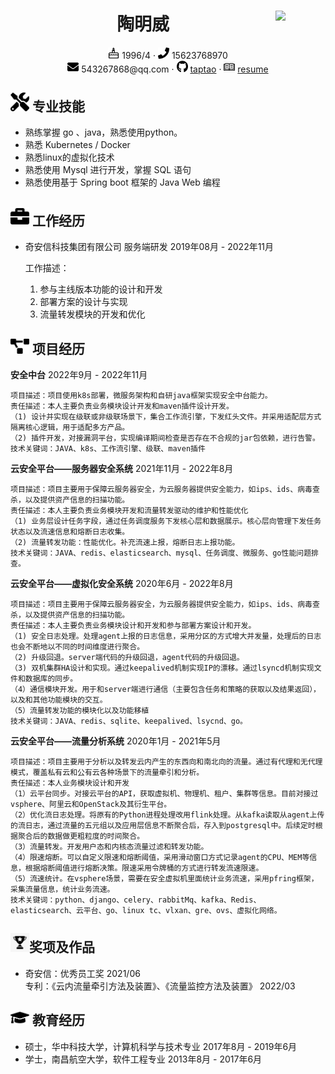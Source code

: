  <center>
     <h1>陶明威 <img align="right" src="assets/head.png" width="80px"></h1>  
     <div>
         <span>
           <img src="assets/birth.png" width="18px">
             1996/4
         </span>
         ·
         <span>
             <img src="assets/phone-solid.svg" width="18px">
             15623768970
         </span>      
   </div>
   <div>
         <span>
             <img src="assets/envelope-solid.svg" width="18px">
             543267868@qq.com
         </span>
         ·
         <span>
             <img src="assets/github-brands.svg" width="18px">
             <a href="https://github.com/taptao">taptao</a>
         </span>
       	 ·
         <span>
             <img src="assets/resume.jpeg" width="18px">
             <a href="https://taptao.github.io/">resume</a>
         </span>
     </div>
 </center>



## <img src="assets/tools-solid.svg" width="30px"> 专业技能
- 熟练掌握 go 、java，熟悉使用python。
- 熟悉 Kubernetes / Docker
- 熟悉linux的虚拟化技术
- 熟悉使用 Mysql 进行开发，掌握 SQL 语句
- 熟悉使用基于 Spring boot 框架的 Java Web 编程

## <img src="assets/briefcase-solid.svg" width="30px"> 工作经历
- 奇安信科技集团有限公司    服务端研发  2019年08月 - 2022年11月  

  工作描述：  
  
  1) 参与主线版本功能的设计和开发
  1) 部署方案的设计与实现 
  1) 流量转发模块的开发和优化

## <img src="assets/project-diagram-solid.svg" width="30px"> 项目经历

**安全中台**		2022年9月 \- 2022年11月

```
项目描述：项目使用k8s部署，微服务架构和自研java框架实现安全中台能力。
责任描述：本人主要负责业务模块设计开发和maven插件设计开发。
（1) 设计并实现在级联或非级联场景下，集合工作流引擎，下发红头文件。并采用适配层方式隔离核心逻辑，用于适配多方产品。
（2) 插件开发，对接漏洞平台，实现编译期间检查是否存在不合规的jar包依赖，进行告警。
技术关键词：JAVA、k8s、工作流引擎、级联、maven插件
```

**云安全平台——服务器安全系统**		2021年11月 \- 2022年8月

```
项目描述：项目主要用于保障云服务器安全，为云服务器提供安全能力，如ips、ids、病毒查杀，以及提供资产信息的扫描功能。
责任描述：本人主要负责业务模块开发和流量转发驱动的维护和性能优化
（1) 业务层设计任务字段，通过任务调度服务下发核心层和数据展示。核心层向管理下发任务状态以及流速信息和熔断日志收集。
（2) 流量转发功能：性能优化。补充流速上报，熔断日志上报功能。
技术关键词：JAVA、redis、elasticsearch、mysql、任务调度、微服务、go性能问题排查。
```

**云安全平台——虚拟化安全系统**		2020年6月 \- 2022年8月

```项目描述：项目主要用于保障云服务器安全，为云服务器提供安全能力，如ips、ids、病毒查杀。整体分为server层和agent层。
项目描述：项目主要用于保障云服务器安全，为云服务器提供安全能力，如ips、ids、病毒查杀，以及提供资产信息的扫描功能。
责任描述：本人主要负责业务模块设计和开发和参与部署方案设计和开发。
（1) 安全日志处理。处理agent上报的日志信息，采用分区的方式增大并发量，处理后的日志也会不断地以不同的时间维度进行聚合。
（2) 升级回退。server端代码的升级回退，agent代码的升级回退。
（3) 双机集群HA设计和实现。通过keepalived机制实现IP的漂移。通过lsyncd机制实现文件和数据库的同步。
（4）通信模块开发。用于和server端进行通信（主要包含任务和策略的获取以及结果返回），以及和其他功能模块的交互。
（5）流量转发功能的模块化以及功能移植
技术关键词：JAVA、redis、sqlite、keepalived、lsycnd、go。
```

**云安全平台——流量分析系统**		2020年1月 \- 2021年5月

```
项目描述：项目主要用于分析以及转发云内产生的东西向和南北向的流量。通过有代理和无代理模式，覆盖私有云和公有云各种场景下的流量牵引和分析。
责任描述：本人业务模块设计和开发
（1）云平台同步。对接云平台的API，获取虚拟机、物理机、租户、集群等信息。目前对接过vsphere、阿里云和OpenStack及其衍生平台。
（2）优化流日志处理。将原有的Python进程处理改用flink处理。从kafka读取从agent上传的流日志，通过流量的五元组以及应用层信息不断聚合后，存入到postgresql中。后续定时根据聚合后的数据做更粗粒度的时间聚合。
（3）流量转发。开发用户态和内核态流量过滤和转发功能。
（4）限速熔断。可以自定义限速和熔断阈值，采用滑动窗口方式记录agent的CPU、MEM等信息，根据熔断阈值进行熔断决策。限速采用令牌桶的方式进行转发流速限速。
（5）流速统计。在vsphere场景，需要在安全虚拟机里面统计业务流速，采用pfring框架，采集流量信息，统计业务流速。
技术关键词：python、django、celery、rabbitMq、kafka、Redis、elasticsearch、云平台、go、linux tc、vlxan、gre、ovs、虚拟化网络。
```


## <img src="assets/trophy.jpeg" width="30px">奖项及作品
- 奇安信：优秀员工奖  2021/06  
  专利：《云内流量牵引方法及装置》、《流量监控方法及装置》  2022/03  

## <img src="assets/graduation-cap-solid.svg" width="30px"> 教育经历
- 硕士，华中科技大学，计算机科学与技术专业	2017年8月 - 2019年6月
- 学士，南昌航空大学，软件工程专业	2013年8月 - 2017年6月

